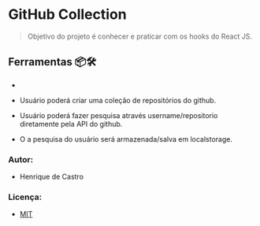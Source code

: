 # GitHub Collection

> Objetivo do projeto é conhecer e praticar com os hooks do React JS.

## Ferramentas 📦🛠️

- 

- Usuário poderá criar uma coleção de repositórios do github.
- Usuário poderá fazer pesquisa através username/repositorio diretamente pela API do github.
- O a pesquisa do usuário será armazenada/salva em localstorage.


### Autor:

- Henrique de Castro

### Licença:

- [MIT](https://opensource.org/licenses/MIT)
